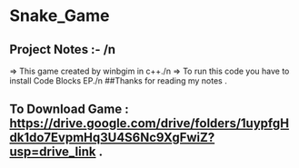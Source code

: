 # Snake_Game

## Project Notes :- /n
=> This game created by winbgim in c++./n
=> To run this code you have to install Code Blocks EP./n
##Thanks for reading my notes .
## To Download Game : https://drive.google.com/drive/folders/1uypfgHdk1do7EvpmHq3U4S6Nc9XgFwiZ?usp=drive_link .
